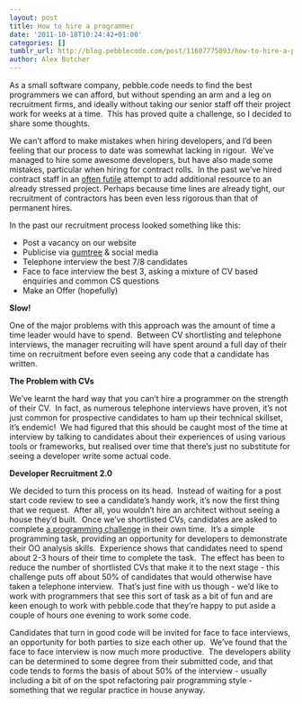```yaml
---
layout: post
title: How to hire a programmer
date: '2011-10-18T10:24:42+01:00'
categories: []
tumblr_url: http://blog.pebblecode.com/post/11607775093/how-to-hire-a-programmer
author: Alex Butcher
---
```

<p>As a small software company, pebble.code needs to find the best programmers we can afford, but without spending an arm and a leg on recruitment firms, and ideally without taking our senior staff off their project work for weeks at a time.  This has proved quite a challenge, so I decided to share some thoughts.  </p>
<p>We can&rsquo;t afford to make mistakes when hiring developers, and I&rsquo;d been feeling that our process to date was somewhat lacking in rigour.  We&rsquo;ve managed to hire some awesome developers, but have also made some mistakes, particular when hiring for contract rolls.  In the past we&rsquo;ve hired contract staff in an <a title="The Mythical Man Month" href="http://en.wikipedia.org/wiki/The_Mythical_Man-Month">often futile</a> attempt to add additional resource to an already stressed project. Perhaps because time lines are already tight, our recruitment of contractors has been even less rigorous than that of permanent hires.</p>
<p>In the past our recruitment process looked something like this:</p>
<ul><li>Post a vacancy on our website</li>
<li>Publicise via <a href="http://www.gumtree.com/computing-it-jobs/london">gumtree</a> &amp; social media</li>
<li>Telephone interview the best 7/8 candidates</li>
<li>Face to face interview the best 3, asking a mixture of CV based enquiries and common CS questions</li>
<li>Make an Offer (hopefully)</li>
</ul><p><strong>Slow!</strong></p>
<p>One of the major problems with this approach was the amount of time a time leader would have to spend.  Between CV shortlisting and telephone interviews, the manager recruiting will have spent around a full day of their time on recruitment before even seeing any code that a candidate has written.</p>
<p><strong>The Problem with CVs</strong></p>
<p>We&rsquo;ve learnt the hard way that you can&rsquo;t hire a programmer on the strength of their CV.  In fact, as numerous telephone interviews have proven, it&rsquo;s not just common for prospective candidates to ham up their technical skillset, it&rsquo;s endemic!  We had figured that this should be caught most of the time at interview by talking to candidates about their experiences of using various tools or frameworks, but realised over time that there&rsquo;s just no substitute for seeing a developer write some actual code. </p>
<p><strong>Developer Recruitment 2.0</strong></p>
<p>We decided to turn this process on its head.  Instead of waiting for a post start code review to see a candidate&rsquo;s handy work, it&rsquo;s now the first thing that we request.  After all, you wouldn&rsquo;t hire an architect without seeing a house they&rsquo;d built.  Once we&rsquo;ve shortlisted CVs, candidates are asked to complete <a title="Programming Battleships" href="https://docs.google.com/document/d/1sWQxmvEsUxBkqRs4LOcBwVHuguMTFgl0RJi_VasX9qc/edit?hl=en_GB&amp;authkey=CPPD35ED">a programming challenge</a> in their own time.  It&rsquo;s a simple programming task, providing an opportunity for developers to demonstrate their OO analysis skills.  Experience shows that candidates need to spend about 2-3 hours of their time to complete the task.  The effect has been to reduce the number of shortlisted CVs that make it to the next stage - this challenge puts off about 50% of candidates that would otherwise have taken a telephone interview.  That&rsquo;s just fine with us though - we&rsquo;d like to work with programmers that see this sort of task as a bit of fun and are keen enough to work with pebble.code that they&rsquo;re happy to put aside a couple of hours one evening to work some code.</p>
<p>Candidates that turn in good code will be invited for face to face interviews, an opportunity for both parties to size each other up.  We&rsquo;ve found that the face to face interview is now much more productive.  The developers ability can be determined to some degree from their submitted code, and that code tends to forms the basis of about 50% of the interview - usually including a bit of on the spot refactoring pair programming style - something that we regular practice in house anyway.  </p>
